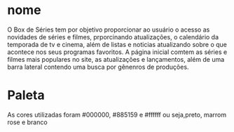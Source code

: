 # nome
O Box de Séries tem por objetivo proporcionar ao usuário o acesso as novidades de séries e filmes, prporcinando atualizações, o calendário da temporada de tv e cinema, além de listas e noticias atualizando sobre o que acontece nos seus programas favoritos.
A página inicial comtem as séries e filmes mais populares no site, as atualizações e lançamentos, além de uma barra lateral contendo uma busca por gênenros de produções. 

# Paleta
As cores utilizadas foram  #000000, 	#885159 e #ffffff
ou seja,preto, marrom rose e branco
